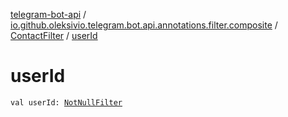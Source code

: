 [telegram-bot-api](../../index.md) / [io.github.oleksivio.telegram.bot.api.annotations.filter.composite](../index.md) / [ContactFilter](index.md) / [userId](./user-id.md)

# userId

`val userId: `[`NotNullFilter`](../../io.github.oleksivio.telegram.bot.api.annotations.filter.primitive/-not-null-filter/index.md)